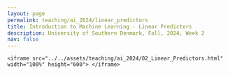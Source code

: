 ```yaml
---
layout: page
permalink: teaching/ai_2024/linear_predictors
title: Introduction to Machine Learning - Linear Predictors
description: University of Southern Denmark, Fall, 2024, Week 2
nav: false
---
```

<article>

    <iframe src="../../assets/teaching/ai_2024/02_Linear_Predictors.html" width="100%" height="600"> </iframe>

</article>
